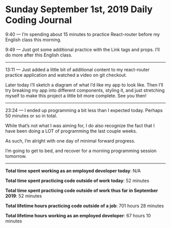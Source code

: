 # Sunday September 1st, 2019 Daily Coding Journal
9:40 — I’m spending about 15 minutes to practice React-router before my English class this morning.

9:49 — Just got some additional practice with the Link tags and props. I’ll do more after this English class.

___

13:11 — Just added a little bit of additional content to my react-router practice application and watched a video on git checkout.

Later today I’ll sketch a diagram of what I’d like my app to look like. Then I’ll try breaking my app into different components, styling it, and just stretching myself to make this project a little bit more complete. See you then!

___
23:24 — I ended up programming a bit less than I expected today. Perhaps 50 minutes or so in total.

While that’s not what I was aiming for, I do also recognize the fact that I have been doing a LOT of programming the last couple weeks.

As such, I’m alright with one day of minimal forward progress.

I’m going to get to bed, and recover for a morning programming session tomorrow.

___
**Total time spent working as an employed developer today**: N/A

**Total time spent practicing code outside of work today**: 52 minutes

**Total time spent practicing code outside of work thus far in September 2019**: 52 minutes

**Total lifetime hours practicing code outside of a job**: 701 hours 28 minutes

**Total lifetime hours working as an employed developer**: 67 hours 10 minutes